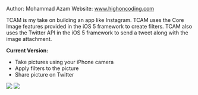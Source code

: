 Author: Mohammad Azam
Website: www.highoncoding.com

TCAM is my take on building an app like Instagram. TCAM uses the Core Image features provided in the iOS 5 framework to create filters. TCAM also uses the Twitter API in the iOS 5 framework to send a tweet along with the image attachment.

<b>Current Version: </b> 

- Take pictures using your iPhone camera
- Apply filters to the picture 
- Share picture on Twitter

<img src="http://www.highoncoding.com/articleimages/tcam1.png">

<img src="http://www.highoncoding.com/articleimages/tcam2.png">
